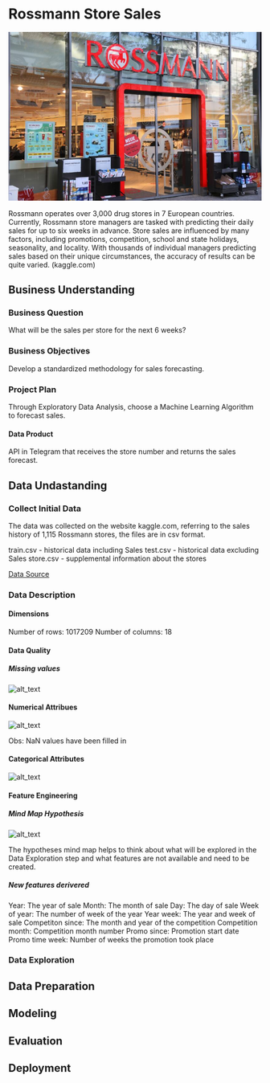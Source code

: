 # Rossmann Store Sales
![alt_text](storytelling/img/rossmann_store.jpeg)

Rossmann operates over 3,000 drug stores in 7 European countries. Currently, Rossmann store managers are tasked with predicting their daily sales for up to six weeks in advance. Store sales are influenced by many factors, including promotions, competition, school and state holidays, seasonality, and locality. 
With thousands of individual managers predicting sales based on their unique circumstances, the accuracy of results can be quite varied. (kaggle.com)

## Business Understanding
### Business Question

What will be the sales per store for the next 6 weeks?

### Business Objectives

Develop a standardized methodology for sales forecasting.

### Project Plan

Through Exploratory Data Analysis, choose a Machine Learning Algorithm to forecast sales.

#### Data Product

API in Telegram that receives the store number and returns the sales forecast.
   
## Data Undastanding
### Collect Initial Data

The data was collected on the website kaggle.com, referring to the sales history of 1,115 Rossmann stores, the files are in csv format.

train.csv - historical data including Sales
test.csv - historical data excluding Sales
store.csv - supplemental information about the stores

<a href="https://www.kaggle.com/c/rossmann-store-sales/data" target="_blank">Data Source</a>
 
### Data Description

#### Dimensions

Number of rows: 1017209
Number of columns: 18 

#### Data Quality
##### Missing values

![alt_text](/storytelling/img/missing.jpeg)

#### Numerical Attribues

![alt_text](/storytelling/img/numerical_attributes.jpeg)

Obs: NaN values have been filled in

#### Categorical Attributes

![alt_text](/storytelling/img/categorical_attributes.jpeg)

#### Feature Engineering
##### Mind Map Hypothesis

![alt_text](/storytelling/img/mapa_mental_hipotesis.jpeg)

The hypotheses mind map helps to think about what will be explored in the Data Exploration step and what features are not available and need to be created.

##### New features derivered

Year: The year of sale
Month: The month of sale 
Day: The day of sale
Week of year: The number of week of the year
Year week: The year and week of sale
Competiton since: The month and year of the competition
Competition month: Competition month number
Promo since: Promotion start date
Promo time week: Number of weeks the promotion took place

### Data Exploration


## Data Preparation

## Modeling

## Evaluation

## Deployment
